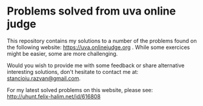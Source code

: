 # Problems solved from uva online judge
This repository contains my solutions to a number of the problems found on the following website:
    https://uva.onlinejudge.org . 
While some exercices might be easier, some are more challenging. 

Would you wish to provide me with some feedback or share alternative interesting solutions, don't hesitate to contact me at:
stancioiu.razvan@gmail.com. 

For my latest solved problems on this website, please see: 
http://uhunt.felix-halim.net/id/616808
